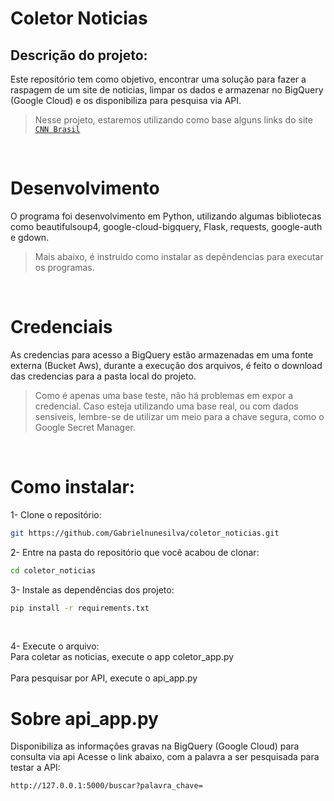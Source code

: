 # Coletor Noticias

## Descrição do projeto:

Este repositório tem como objetivo, encontrar uma solução para fazer a raspagem de um site de noticias, limpar os dados e armazenar no BigQuery (Google Cloud) e os disponibiliza para pesquisa via API.
>Nesse projeto, estaremos utilizando como base alguns links do site [`CNN Brasil`](https://www.cnnbrasil.com.br)


<br />

# Desenvolvimento

O programa foi desenvolvimento em Python, utilizando algumas bibliotecas como beautifulsoup4, google-cloud-bigquery, Flask, requests, google-auth e gdown.
>Mais abaixo, é instruido como instalar as depêndencias para executar os programas. 

<br />

# Credenciais

As credencias para acesso a BigQuery estão armazenadas em uma fonte externa (Bucket Aws), durante a execução dos arquivos, é feito o download das credencias para a pasta local do projeto. 
>Como é apenas uma base teste, não há problemas em expor a credencial. Caso esteja utilizando uma base real, ou com dados sensiveis, lembre-se de utilizar um meio para a chave segura, como o Google Secret Manager.

<br />

# Como instalar:
1- Clone o repositório:
```sh
git https://github.com/Gabrielnunesilva/coletor_noticias.git
```

2- Entre na pasta do repositório que você acabou de clonar:
```sh
cd coletor_noticias
```

3- Instale as dependências dos projeto:
```sh
pip install -r requirements.txt
```
<br />

4- Execute o arquivo:
<br />
Para coletar as noticias, execute o app coletor_app.py  
<br />
Para pesquisar por API,  execute o api_app.py
<br />

# Sobre api_app.py
Disponibiliza as informações gravas na BigQuery (Google Cloud)  para consulta via api
Acesse o link abaixo, com a palavra a ser pesquisada para testar a API:
```sh
http://127.0.0.1:5000/buscar?palavra_chave=
```
>



